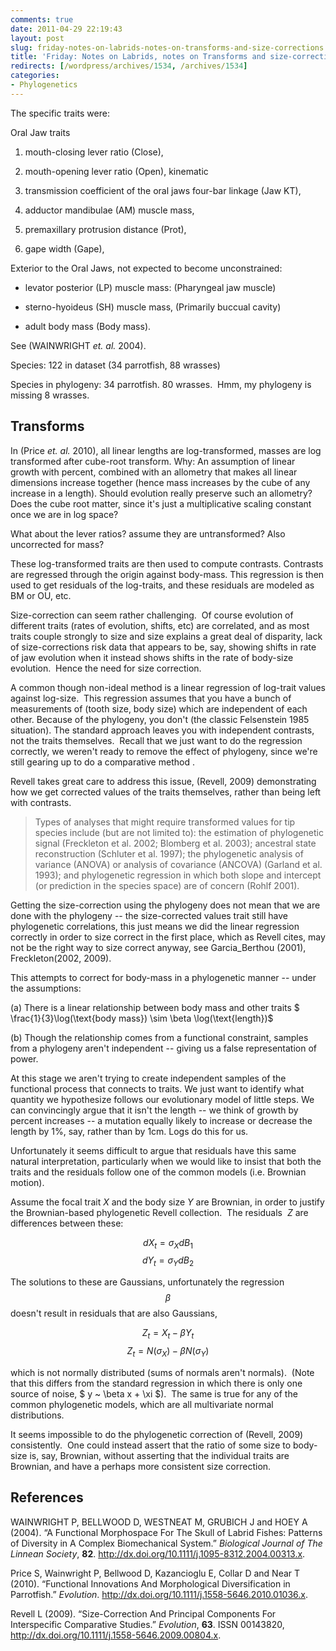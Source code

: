 ```yaml
---
comments: true
date: 2011-04-29 22:19:43
layout: post
slug: friday-notes-on-labrids-notes-on-transforms-and-size-corrections
title: 'Friday: Notes on Labrids, notes on Transforms and size-corrections'
redirects: [/wordpress/archives/1534, /archives/1534]
categories:
- Phylogenetics
---
```


The specific traits were:

Oral Jaw traits



	
  1. mouth-closing lever ratio (Close),

	
  2. mouth-opening lever ratio (Open), kinematic

	
  3. transmission coefficient of the oral jaws four-bar linkage (Jaw KT),

	
  4. adductor mandibulae (AM) muscle mass,

	
  5. premaxillary protrusion distance (Prot),

	
  6. gape width (Gape),


Exterior to the Oral Jaws, not expected to become unconstrained:

	
  * levator posterior (LP) muscle mass: (Pharyngeal jaw muscle)

	
  * sterno-hyoideus (SH) muscle mass, (Primarily buccual cavity)

	
  * adult body mass (Body mass).


See (WAINWRIGHT _et. al._ 2004).

Species: 122 in dataset (34 parrotfish, 88 wrasses)

Species in phylogeny: 34 parrotfish. 80 wrasses.  Hmm, my phylogeny is missing 8 wrasses.


## Transforms


In (Price _et. al._ 2010), all linear lengths are log-transformed, masses are log transformed after cube-root transform.  Why: An assumption of linear growth with percent, combined with an allometry that makes all linear dimensions increase together (hence mass increases by the cube of any increase in a length).  Should evolution really preserve such an allometry? Does the cube root matter, since it's just a multiplicative scaling constant once we are in log space?

What about the lever ratios?  assume they are untransformed?  Also uncorrected for mass?

These log-transformed traits are then used to compute contrasts.  Contrasts are regressed through the origin against body-mass. This regression is then used to get residuals of the log-traits, and these residuals are modeled as BM or OU, etc.

Size-correction can seem rather challenging.  Of course evolution of different traits (rates of evolution, shifts, etc) are correlated, and as most traits couple strongly to size and size explains a great deal of disparity, lack of size-corrections risk data that appears to be, say, showing shifts in rate of jaw evolution when it instead shows shifts in the rate of body-size evolution.  Hence the need for size correction.

A common though non-ideal method is a linear regression of log-trait values against log-size.  This regression assumes that you have a bunch of measurements of (tooth size, body size) which are independent of each other.  Because of the phylogeny, you don't (the classic Felsenstein 1985 situation).  The standard approach leaves you with independent contrasts, not the traits themselves.  Recall that we just want to do the regression correctly, we weren't ready to remove the effect of phylogeny, since we're still gearing up to do a comparative method .

Revell takes great care to address this issue, (Revell, 2009) demonstrating how we get corrected values of the traits themselves, rather than being left with contrasts.


> Types of analyses that might require transformed values for tip species include (but are not limited to): the estimation of phylogenetic signal (Freckleton et al. 2002; Blomberg et al. 2003); ancestral state reconstruction (Schluter et al. 1997); the phylogenetic analysis of variance (ANOVA) or analysis of covariance (ANCOVA) (Garland et al. 1993); and phylogenetic regression in which both slope and intercept (or prediction in the species space) are of concern (Rohlf 2001).


Getting the size-correction using the phylogeny does not mean that we are done with the phylogeny -- the size-corrected values trait still have phylogenetic correlations, this just means we did the linear regression correctly in order to size correct in the first place, which as Revell cites, may not be the right way to size correct anyway, see Garcia_Berthou (2001), Freckleton(2002, 2009).

This attempts to correct for body-mass in a phylogenetic manner -- under the assumptions:

(a) There is a linear relationship between body mass and other traits $ \frac{1}{3}\log(\text{body mass}) \sim \beta \log(\text{length})$

(b) Though the relationship comes from a functional constraint, samples from a phylogeny aren't independent -- giving us a false representation of power.

At this stage we aren't trying to create independent samples of the functional process that connects to traits.  We just want to identify what quantity we hypothesize follows our evolutionary model of little steps.  We can convincingly argue that it isn't the length -- we think of growth by percent increases -- a mutation equally likely to increase or decrease the length by 1%, say, rather than by 1cm.  Logs do this for us.

Unfortunately it seems difficult to argue that residuals have this same natural interpretation, particularly when we would like to insist that both the traits and the residuals follow one of the common models (i.e. Brownian motion).

Assume the focal trait _X_ and the body size _Y_ are Brownian, in order to justify the Brownian-based phylogenetic Revell collection.  The residuals  _Z_ are differences between these:

$$ dX_t = \sigma_{X} dB_{1} $$
$$ dY_t = \sigma_{Y} dB_{2} $$

The solutions to these are Gaussians, unfortunately the regression $$\beta$$ doesn't result in residuals that are also Gaussians,

$$ Z_t = X_t - \beta Y_t $$
$$ Z_t = N(\sigma_X) - \beta N(\sigma_Y) $$

which is not normally distributed (sums of normals aren't normals).  (Note that this differs from the standard regression in which there is only one source of noise, $ y ~ \beta x + \xi $).  The same is true for any of the common phylogenetic models, which are all multivariate normal distributions.

It seems impossible to do the phylogenetic correction of (Revell, 2009) consistently.  One could instead assert that the ratio of some size to body-size is, say, Brownian, without asserting that the individual traits are Brownian, and have a perhaps more consistent size correction.

## References

<p>WAINWRIGHT P, BELLWOOD D, WESTNEAT M, GRUBICH J and HOEY A (2004).
&ldquo;A Functional Morphospace For The Skull of Labrid Fishes: Patterns of Diversity in A Complex Biomechanical System.&rdquo;
<EM>Biological Journal of The Linnean Society</EM>, <B>82</B>.
<a href="http://dx.doi.org/10.1111/j.1095-8312.2004.00313.x">http://dx.doi.org/10.1111/j.1095-8312.2004.00313.x</a>.
<p>Price S, Wainwright P, Bellwood D, Kazancioglu E, Collar D and Near T (2010).
&ldquo;Functional Innovations And Morphological Diversification in Parrotfish.&rdquo;
<EM>Evolution</EM>.
<a href="http://dx.doi.org/10.1111/j.1558-5646.2010.01036.x">http://dx.doi.org/10.1111/j.1558-5646.2010.01036.x</a>.
<p>Revell L (2009).
&ldquo;Size-Correction And Principal Components For Interspecific Comparative Studies.&rdquo;
<EM>Evolution</EM>, <B>63</B>.
ISSN 00143820, <a href="http://dx.doi.org/10.1111/j.1558-5646.2009.00804.x">http://dx.doi.org/10.1111/j.1558-5646.2009.00804.x</a>.
